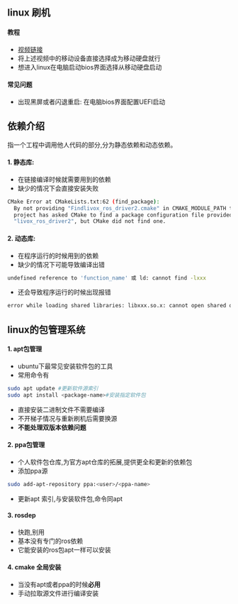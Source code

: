 ## linux 刷机
#### 教程
- [视频链接](https://www.bilibili.com/video/BV12K4y1F785/?spm_id_from=333.1387.upload.video_card.click&vd_source=06e762db6f7d89c2c0b221aa1e7a401d)
- 将上述视频中的移动设备直接选择成为移动硬盘就行
- 想进入linux在电脑启动bios界面选择从移动硬盘启动
#### 常见问题
- 出现黑屏或者闪退重启: 在电脑bios界面配置UEFI启动
## 依赖介绍
指一个工程中调用他人代码的部分,分为静态依赖和动态依赖。
#### 1. 静态库:
- 在链接编译时候就需要用到的依赖
- 缺少的情况下会直接安装失败 
```bash
CMake Error at CMakeLists.txt:62 (find_package):
  By not providing "Findlivox_ros_driver2.cmake" in CMAKE_MODULE_PATH this
  project has asked CMake to find a package configuration file provided by
  "livox_ros_driver2", but CMake did not find one.
```
#### 2. 动态库:
- 在程序运行的时候用到的依赖
- 缺少的情况下可能导致编译出错
```bash
undefined reference to 'function_name' 或 ld: cannot find -lxxx
```
- 还会导致程序运行的时候出现报错
``` bash
error while loading shared libraries: libxxx.so.x: cannot open shared object file: No such file or directory
```

## linux的包管理系统
#### 1. apt包管理
- ubuntu下最常见安装软件包的工具
- 常用命令有
```bash
sudo apt update #更新软件源索引
sudo apt install <package-name>#安装指定软件包
```
- 直接安装二进制文件不需要编译
- 不开梯子情况与重新刷机后需要换源
- **不能处理双版本依赖问题**
#### 2. ppa包管理
- 个人软件包仓库,为官方apt仓库的拓展,提供更全和更新的依赖包
- 添加ppa源
```bash
sudo add-apt-repository ppa:<user>/<ppa-name>
```
- 更新apt 索引,与安装软件包,命令同apt
#### 3. rosdep
- 快跑,别用
- 基本没有专门的ros依赖
- 它能安装的ros包apt一样可以安装
#### 4. cmake 全局安装
- 当没有apt或者ppa的时候**必用**
- 手动拉取源文件进行编译安装  
